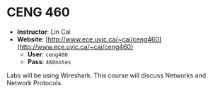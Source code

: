 # CENG 460

* __Instructor__: Lin Cai
* __Website__: [http://www.ece.uvic.ca/~cai/ceng460](http://www.ece.uvic.ca/~cai/ceng460)
    * __User__: `ceng460`
    * __Pass__: `460notes`

Labs will be using Wireshark. This course will discuss Networks and Network Protocols.
